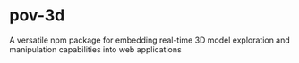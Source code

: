 # pov-3d
 A versatile npm package for embedding real-time 3D model exploration and manipulation capabilities into web applications
